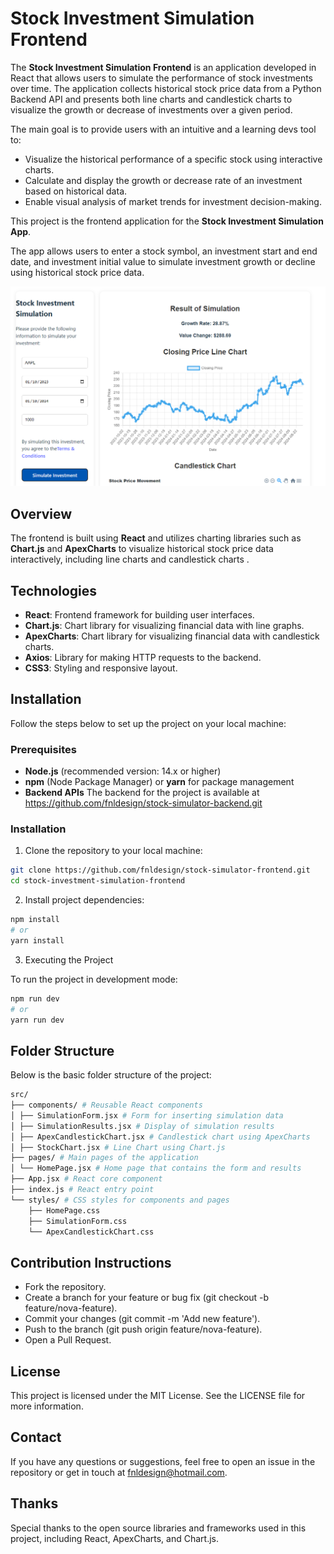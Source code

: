 # Stock Investment Simulation Frontend

The **Stock Investment Simulation Frontend** is an application developed in React that allows users to simulate the performance of stock investments over time. The application collects historical stock price data from a Python Backend API and presents both line charts and candlestick charts to visualize the growth or decrease of investments over a given period.

The main goal is to provide users with an intuitive and a learning devs tool to:

- Visualize the historical performance of a specific stock using interactive charts.
- Calculate and display the growth or decrease rate of an investment based on historical data.
- Enable visual analysis of market trends for investment decision-making.

This project is the frontend application for the **Stock Investment Simulation App**.

The app allows users to enter a stock symbol, an investment start and end date, and investment initial value to simulate investment growth or decline using historical stock price data.

![Main Screen](./stock_simulator_frontend_screnn.png)

## Overview

The frontend is built using **React** and utilizes charting libraries such as **Chart.js** and **ApexCharts** to visualize historical stock price data interactively, including line charts and candlestick charts .

## Technologies

- **React**: Frontend framework for building user interfaces.
- **Chart.js**: Chart library for visualizing financial data with line graphs.
- **ApexCharts**: Chart library for visualizing financial data with candlestick charts.
- **Axios**: Library for making HTTP requests to the backend.
- **CSS3**: Styling and responsive layout.

## Installation

Follow the steps below to set up the project on your local machine:

### Prerequisites

- **Node.js** (recommended version: 14.x or higher)
- **npm** (Node Package Manager) or **yarn** for package management
- **Backend APIs** The backend for the project is available at https://github.com/fnldesign/stock-simulator-backend.git

### Installation

1. Clone the repository to your local machine:

```bash
git clone https://github.com/fnldesign/stock-simulator-frontend.git
cd stock-investment-simulation-frontend
``` 

2. Install project dependencies:

```bash
npm install
# or
yarn install
```

3. Executing the Project

To run the project in development mode:

```bash
npm run dev
# or
yarn run dev
```

## Folder Structure
Below is the basic folder structure of the project:

```graphql
src/
├── components/ # Reusable React components
│ ├── SimulationForm.jsx # Form for inserting simulation data
│ ├── SimulationResults.jsx # Display of simulation results
│ ├── ApexCandlestickChart.jsx # Candlestick chart using ApexCharts
│ ├── StockChart.jsx # Line Chart using Chart.js
├── pages/ # Main pages of the application
│ └── HomePage.jsx # Home page that contains the form and results
├── App.jsx # React core component
├── index.js # React entry point
└── styles/ # CSS styles for components and pages
    ├── HomePage.css
    ├── SimulationForm.css
    └── ApexCandlestickChart.css
```

## Contribution Instructions
- Fork the repository.
- Create a branch for your feature or bug fix (git checkout -b feature/nova-feature).
- Commit your changes (git commit -m 'Add new feature').
- Push to the branch (git push origin feature/nova-feature).
- Open a Pull Request.

## License
This project is licensed under the MIT License. See the LICENSE file for more information.

## Contact
If you have any questions or suggestions, feel free to open an issue in the repository or get in touch at fnldesign@hotmail.com.

## Thanks
Special thanks to the open source libraries and frameworks used in this project, including React, ApexCharts, and Chart.js.